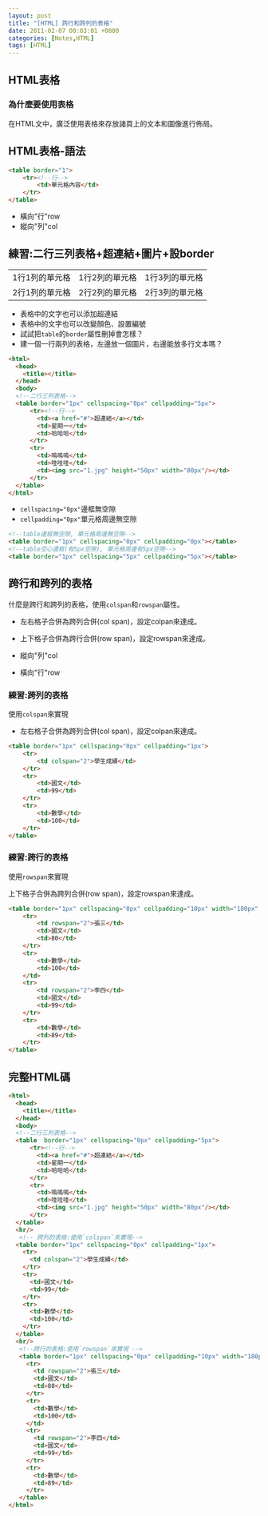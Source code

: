 ```yaml
---
layout: post
title: "[HTML] 跨行和跨列的表格"
date: 2011-02-07 00:03:01 +0800
categories: [Notes,HTML]
tags: [HTML]
---
```


## HTML表格
### 為什麼要使用表格
在HTML文中，廣泛使用表格來存放諸頁上的文本和圖像進行佈局。

## HTML表格-語法  
```html
<table border="1">
    <tr><!--行-->
        <td>單元格內容</td>
    </tr>
</table>
```
- 橫向"行"row
- 縱向"列"col

## 練習:二行三列表格+超連結+圖片+設border  
  
|              |              |              |
|:-------------|:-------------|-------------:|
| 1行1列的單元格 | 1行2列的單元格 | 1行3列的單元格 |
| 2行1列的單元格 | 2行2列的單元格 | 2行3列的單元格 |

  
- 表格中的文字也可以添加超連結
- 表格中的文字也可以改變顏色、設置編號
- 試試把`table`的`border`屬性刪掉會怎樣？
- 建一個一行兩列的表格，左邊放一個圖片，右邊能放多行文本嗎？


```html
<html>
  <head>
    <title></title>
  </head>
  <body>
  <!--二行三列表格-->
  <table border="1px" cellspacing="0px" cellpadding="5px">
	  <tr><!--行-->
		<td><a href="#">超連結</a></td>
		<td>星期一</td> 
		<td>哈哈哈</td>
	  </tr>
	  <tr>
		<td>嗚嗚嗚</td>
		<td>哇哇哇</td> 
		<td><img src="1.jpg" height="50px" width="80px"/></td>
	  </tr>
  </table>
</html>
```

- `cellspacing="0px"`邊框無空隙
- `cellpadding="0px"`單元格周邊無空隙

```html
<!--table邊框無空隙, 單元格周邊無空隙-->
<table border="1px" cellspacing="0px" cellpadding="0px"></table>
<!--table空心邊框(有5px空隙), 單元格周邊有5px空隙-->
<table border="1px" cellspacing="5px" cellpadding="5px"></table>
```

## 跨行和跨列的表格
什麼是跨行和跨列的表格，使用`colspan`和`rowspan`屬性。
- 左右格子合併為跨列合併(col span)，設定colpan來達成。
- 上下格子合併為跨行合併(row span)，設定rowspan來達成。

     
- 縱向"列"col
- 橫向"行"row


### 練習:跨列的表格
使用`colspan`來實現
    
- 左右格子合併為跨列合併(col span)，設定colpan來達成。

```html
<table border="1px" cellspacing="0px" cellpadding="1px">
    <tr>
        <td colspan="2">學生成績</td>
    </tr>
    <tr>
        <td>國文</td>
        <td>99</td>
    </tr>
    <tr>
        <td>數學</td>
        <td>100</td>
    </tr>
</table>
```

### 練習:跨行的表格
使用`rowspan`來實現
    
上下格子合併為跨列合併(row span)，設定rowspan來達成。 

```html
<table border="1px" cellspacing="0px" cellpadding="10px" width="180px" height="120px">
    <tr>
        <td rowspan="2">張三</td>
        <td>國文</td>
        <td>80</td>
    </tr>
    <tr>
        <td>數學</td>
        <td>100</td>
    </td>
    <tr>
        <td rowspan="2">李四</td>
        <td>國文</td>
        <td>99</td>
    </tr>
    <tr>
        <td>數學</td>
        <td>89</td>
    </tr>
</table>
```

## 完整HTML碼

```html
<html>
  <head>
    <title></title>
  </head>
  <body>
  <!--二行三列表格-->
  <table  border="1px" cellspacing="0px" cellpadding="5px">
	  <tr><!--行-->
		<td><a href="#">超連結</a></td>
		<td>星期一</td> 
		<td>哈哈哈</td>
	  </tr>
	  <tr>
		<td>嗚嗚嗚</td>
		<td>哇哇哇</td> 
		<td><img src="1.jpg" height="50px" width="80px"/></td>
	  </tr>
  </table>
  <hr/>
   <!-- 跨列的表格:使用`colspan`來實現-->
  <table border="1px" cellspacing="0px" cellpadding="1px">
	<tr>
	  <td colspan="2">學生成績</td>
	</tr>
	<tr>
	  <td>國文</td>
	  <td>99</td>
    </tr>
	<tr>
	  <td>數學</td>
	  <td>100</td>
	</tr>
  </table>
  <hr/>
   <!--跨行的表格:使用`rowspan`來實現 -->
   <table border="1px" cellspacing="0px" cellpadding="10px" width="180px" height="120px">
     <tr>
	   <td rowspan="2">張三</td>
	   <td>國文</td>
	   <td>80</td>
	 </tr>
	 <tr>
	   <td>數學</td>
	   <td>100</td>
	 </td>
	 <tr>
	   <td rowspan="2">李四</td>
	   <td>國文</td>
	   <td>99</td>
	 </tr>
	 <tr>
	   <td>數學</td>
	   <td>89</td>
	 </tr>
   </table>
</html>
```